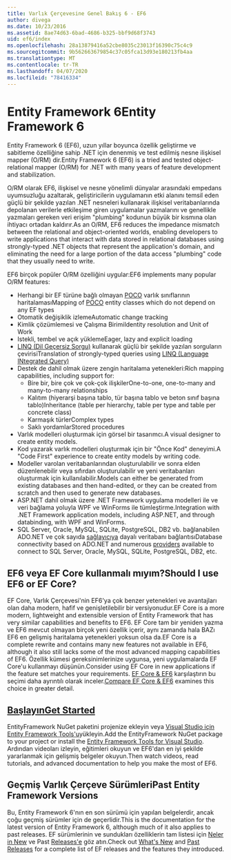 ```yaml
---
title: Varlık Çerçevesine Genel Bakış 6 - EF6
author: divega
ms.date: 10/23/2016
ms.assetid: 8ae74d63-6bad-4686-b325-bbf9d68f3743
uid: ef6/index
ms.openlocfilehash: 28a13879416a52cbe8035c23013f16390c75c4c9
ms.sourcegitcommit: 9b562663679854c37c05fca13d93e180213fb4aa
ms.translationtype: MT
ms.contentlocale: tr-TR
ms.lasthandoff: 04/07/2020
ms.locfileid: "78416334"
---
```

# <a name="entity-framework-6"></a><span data-ttu-id="960f2-102">Entity Framework 6</span><span class="sxs-lookup"><span data-stu-id="960f2-102">Entity Framework 6</span></span>
<span data-ttu-id="960f2-103">Entity Framework 6 (EF6), uzun yıllar boyunca özellik geliştirme ve sabitleme özelliğine sahip .NET için denenmiş ve test edilmiş nesne ilişkisel mapper (O/RM) dir.</span><span class="sxs-lookup"><span data-stu-id="960f2-103">Entity Framework 6 (EF6) is a tried and tested object-relational mapper (O/RM) for .NET with many years of feature development and stabilization.</span></span>

<span data-ttu-id="960f2-104">O/RM olarak EF6, ilişkisel ve nesne yönelimli dünyalar arasındaki empedans uyumsuzluğu azaltarak, geliştiricilerin uygulamanın etki alanını temsil eden güçlü bir şekilde yazılan .NET nesneleri kullanarak ilişkisel veritabanlarında depolanan verilerle etkileşime giren uygulamalar yazmalarını ve genellikle yazmaları gereken veri erişim "plumbing" kodunun büyük bir kısmına olan ihtiyacı ortadan kaldırır.</span><span class="sxs-lookup"><span data-stu-id="960f2-104">As an O/RM, EF6 reduces the impedance mismatch between the relational and object-oriented worlds, enabling developers to write applications that interact with data stored in relational databases using strongly-typed .NET objects that represent the application's domain, and eliminating the need for a large portion of the data access "plumbing" code that they usually need to write.</span></span>

<span data-ttu-id="960f2-105">EF6 birçok popüler O/RM özelliğini uygular:</span><span class="sxs-lookup"><span data-stu-id="960f2-105">EF6 implements many popular O/RM features:</span></span>
- <span data-ttu-id="960f2-106">Herhangi bir EF türüne bağlı olmayan [POCO](xref:ef6/resources/glossary#poco) varlık sınıflarının haritalaması</span><span class="sxs-lookup"><span data-stu-id="960f2-106">Mapping of [POCO](xref:ef6/resources/glossary#poco) entity classes which do not depend on any EF types</span></span>
- <span data-ttu-id="960f2-107">Otomatik değişiklik izleme</span><span class="sxs-lookup"><span data-stu-id="960f2-107">Automatic change tracking</span></span>
- <span data-ttu-id="960f2-108">Kimlik çözümlemesi ve Çalışma Birimi</span><span class="sxs-lookup"><span data-stu-id="960f2-108">Identity resolution and Unit of Work</span></span>
- <span data-ttu-id="960f2-109">Istekli, tembel ve açık yükleme</span><span class="sxs-lookup"><span data-stu-id="960f2-109">Eager, lazy and explicit loading</span></span>
- <span data-ttu-id="960f2-110">[LINQ (Dil Geçersiz Sorgu)](https://aka.ms/AA6hsvu) kullanarak güçlü bir şekilde yazılan sorguların çevirisi</span><span class="sxs-lookup"><span data-stu-id="960f2-110">Translation of strongly-typed queries using [LINQ (Language INtegrated Query)](https://aka.ms/AA6hsvu)</span></span>
- <span data-ttu-id="960f2-111">Destek de dahil olmak üzere zengin haritalama yetenekleri:</span><span class="sxs-lookup"><span data-stu-id="960f2-111">Rich mapping capabilities, including support for:</span></span>
  - <span data-ttu-id="960f2-112">Bire bir, bire çok ve çok-çok ilişkiler</span><span class="sxs-lookup"><span data-stu-id="960f2-112">One-to-one, one-to-many and many-to-many relationships</span></span>
  - <span data-ttu-id="960f2-113">Kalıtım (hiyerarşi başına tablo, tür başına tablo ve beton sınıf başına tablo)</span><span class="sxs-lookup"><span data-stu-id="960f2-113">Inheritance (table per hierarchy, table per type and table per concrete class)</span></span>
  - <span data-ttu-id="960f2-114">Karmaşık türler</span><span class="sxs-lookup"><span data-stu-id="960f2-114">Complex types</span></span>
  - <span data-ttu-id="960f2-115">Saklı yordamlar</span><span class="sxs-lookup"><span data-stu-id="960f2-115">Stored procedures</span></span>
- <span data-ttu-id="960f2-116">Varlık modelleri oluşturmak için görsel bir tasarımcı.</span><span class="sxs-lookup"><span data-stu-id="960f2-116">A visual designer to create entity models.</span></span>
- <span data-ttu-id="960f2-117">Kod yazarak varlık modelleri oluşturmak için bir "Önce Kod" deneyimi.</span><span class="sxs-lookup"><span data-stu-id="960f2-117">A "Code First" experience to create entity models by writing code.</span></span>
- <span data-ttu-id="960f2-118">Modeller varolan veritabanlarından oluşturulabilir ve sonra elden düzenlenebilir veya sıfırdan oluşturulabilir ve yeni veritabanları oluşturmak için kullanılabilir.</span><span class="sxs-lookup"><span data-stu-id="960f2-118">Models can either be generated from existing databases and then hand-edited, or they can be created from scratch and then used to generate new databases.</span></span>
- <span data-ttu-id="960f2-119">ASP.NET dahil olmak üzere .NET Framework uygulama modelleri ile ve veri bağlama yoluyla WPF ve WinForms ile tümleştirme.</span><span class="sxs-lookup"><span data-stu-id="960f2-119">Integration with .NET Framework application models, including ASP.NET, and through databinding, with WPF and WinForms.</span></span>
- <span data-ttu-id="960f2-120">SQL Server, Oracle, MySQL, SQLite, PostgreSQL, DB2 vb. bağlanabilen ADO.NET ve çok sayıda [sağlayıcıya](xref:ef6/fundamentals/providers/index) dayalı veritabanı bağlantısı</span><span class="sxs-lookup"><span data-stu-id="960f2-120">Database connectivity based on ADO.NET and numerous [providers](xref:ef6/fundamentals/providers/index) available to connect to SQL Server, Oracle, MySQL, SQLite, PostgreSQL, DB2, etc.</span></span>

## <a name="should-i-use-ef6-or-ef-core"></a><span data-ttu-id="960f2-121">EF6 veya EF Core kullanmalı mıyım?</span><span class="sxs-lookup"><span data-stu-id="960f2-121">Should I use EF6 or EF Core?</span></span>

<span data-ttu-id="960f2-122">EF Core, Varlık Çerçevesi'nin EF6'ya çok benzer yetenekleri ve avantajları olan daha modern, hafif ve genişletilebilir bir versiyonudur.</span><span class="sxs-lookup"><span data-stu-id="960f2-122">EF Core is a more modern, lightweight and extensible version of Entity Framework that has very similar capabilities and benefits to EF6.</span></span>
<span data-ttu-id="960f2-123">EF Core tam bir yeniden yazma ve EF6 mevcut olmayan birçok yeni özellik içerir, aynı zamanda hala BAZı EF6 en gelişmiş haritalama yetenekleri yoksun olsa da.</span><span class="sxs-lookup"><span data-stu-id="960f2-123">EF Core is a complete rewrite and contains many new features not available in EF6, although it also still lacks some of the most advanced mapping capabilities of EF6.</span></span>
<span data-ttu-id="960f2-124">Özellik kümesi gereksinimlerinize uygunsa, yeni uygulamalarda EF Core'u kullanmayı düşünün.</span><span class="sxs-lookup"><span data-stu-id="960f2-124">Consider using EF Core in new applications if the feature set matches your requirements.</span></span>
<span data-ttu-id="960f2-125">[EF Core & EF6](xref:efcore-and-ef6/index) karşılaştırın bu seçimi daha ayrıntılı olarak inceler.</span><span class="sxs-lookup"><span data-stu-id="960f2-125">[Compare EF Core & EF6](xref:efcore-and-ef6/index) examines this choice in greater detail.</span></span>

## <a name="get-started"></a>[<span data-ttu-id="960f2-126">Başlayın</span><span class="sxs-lookup"><span data-stu-id="960f2-126">Get Started</span></span>](xref:ef6/get-started)

<span data-ttu-id="960f2-127">EntityFramework NuGet paketini projenize ekleyin veya [Visual Studio için Entity Framework Tools'u](https://aka.ms/AA6i8c5)yükleyin.</span><span class="sxs-lookup"><span data-stu-id="960f2-127">Add the EntityFramework NuGet package to your project or install the [Entity Framework Tools for Visual Studio](https://aka.ms/AA6i8c5).</span></span> <span data-ttu-id="960f2-128">Ardından videoları izleyin, eğitimleri okuyun ve EF6'dan en iyi şekilde yararlanmak için gelişmiş belgeler okuyun.</span><span class="sxs-lookup"><span data-stu-id="960f2-128">Then watch videos, read tutorials, and advanced documentation to help you make the most of EF6.</span></span>

## <a name="past-entity-framework-versions"></a><span data-ttu-id="960f2-129">Geçmiş Varlık Çerçeve Sürümleri</span><span class="sxs-lookup"><span data-stu-id="960f2-129">Past Entity Framework Versions</span></span>

<span data-ttu-id="960f2-130">Bu, Entity Framework 6'nın en son sürümü için yapılan belgelerdir, ancak çoğu geçmiş sürümler için de geçerlidir.</span><span class="sxs-lookup"><span data-stu-id="960f2-130">This is the documentation for the latest version of Entity Framework 6, although much of it also applies to past releases.</span></span>
<span data-ttu-id="960f2-131">EF sürümlerinin ve sundukları özelliklerin tam listesi için [Neler in New](xref:ef6/what-is-new/index) ve Past [Releases'e](xref:ef6/what-is-new/past-releases) göz atın.</span><span class="sxs-lookup"><span data-stu-id="960f2-131">Check out [What's New](xref:ef6/what-is-new/index) and [Past Releases](xref:ef6/what-is-new/past-releases) for a complete list of EF releases and the features they introduced.</span></span>
